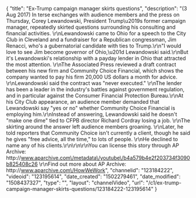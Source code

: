 {
    "title": "Ex-Trump campaign manager skirts questions",
    "description": "(3 Aug 2017) In terse exchanges with audience members and the press on Thursday, Corey Lewandowski, President Trump\u2019s former campaign manager, repeatedly skirted questions surrounding his consulting and financial activities. \r\nLewandowski came to Ohio for a speech to the City Club in Cleveland and a fundraiser for a Republican congressman, Jim Renacci, who's a gubernatorial candidate with ties to Trump.\r\n\"I would love to see Jim become governor of Ohio,\u201d Lewandowski said.\r\nBut it's Lewandowski's relationship with a payday lender in Ohio that attracted the most attention. \r\nThe Associated Press reviewed a draft contract between his new firm and Community Choice Financial, which shows the company wanted to pay his firm 20,000 US dollars a month for advice. \r\nLewandowski said the contract was \"never executed.\" \r\nThe lender has been a leader in the industry's battles against government regulation, and in particular against the Consumer Financial Protection Bureau.\r\nAt his City Club appearance, an audience member demanded that Lewandowski say \"yes or no\" whether Community Choice Financial is employing him.\r\nInstead of answering, Lewandowski said he doesn't \"make one dime\" tied to CFPB director Richard Cordray losing a job. \r\nThe skirting around the answer left audience members groaning. \r\nLater, he told reporters that Community Choice isn't currently a client, though he said he gives \"free advice, all the time,\" to lots of people. \r\nHe declined to name any of his clients.\r\n\r\n\r\nYou can license this story through AP Archive: http:\/\/www.aparchive.com\/metadata\/youtube\/b4a579b4e2f203734f3090b825408c26 \r\nFind out more about AP Archive: http:\/\/www.aparchive.com\/HowWeWork",
    "channelid": "123184222",
    "videoid": "123195614",
    "date_created": "1502279461",
    "date_modified": "1508437327",
    "type": "",
    "layout": "channelVideo",
    "url": "\/c1\/ex-trump-campaign-manager-skirts-questions\/123184222-123195614"
}